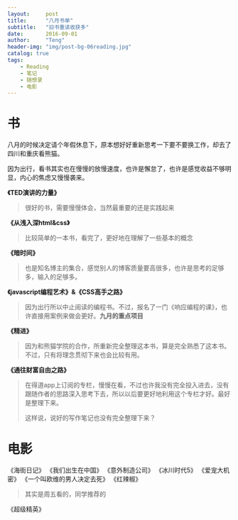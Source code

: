 ```yaml
---
layout:     post
title:      "八月书单"
subtitle:   "旧书重读收获多"
date:       2016-09-01
author:     "Teng"
header-img: "img/post-bg-06reading.jpg"
catalog: true
tags:
    - Reading
    - 笔记
    - 随想录
    - 电影
---
```


# 书

八月的时候决定请个年假休息下，原本想好好重新思考一下要不要换工作，却去了四川和重庆看熊猫。

因为出行，看书其实也在慢慢的放慢速度，也许是懈怠了，也许是感觉收益不够明显，内心的焦虑又慢慢袭来。

**《TED演讲的力量》**

> 很好的书，需要慢慢体会，当然最重要的还是实践起来

**《从浅入深html&css》**

> 比较简单的一本书，看完了，更好地在理解了一些基本的概念


**《暗时间》**

> 也是知名博主的集合，感觉别人的博客质量要高很多，也许是思考的足够多，输入的足够多。

**《javascript编程艺术》&《CSS高手之路》**

> 因为出行所以中止阅读的编程书。不过，报名了一门《响应编程的课》，也许直接用案例来做会更好。**九月的重点项目**

**《精进》**

> 因为和熊猫学院的合作，所重新完全整理这本书，算是完全熟悉了这本书。不过，只有将理念贯彻下来也会比较有用。

**《通往财富自由之路》**

> 在得道app上订阅的专栏，慢慢在看，不过也许我没有完全投入进去，没有跟随作者的思路深入思考下去，所以以后要更好地利用这个专栏才好。最好是整理下来。
> 
> 这样说，说好的写作笔记也没有完全整理下来？

# 电影

《海街日记》
《我们出生在中国》
《意外制造公司》
《冰川时代5》
《爱宠大机密》
《一个叫欧维的男人决定去死》
《红辣椒》

> 其实是周五看的，同学推荐的

《超级精英》

